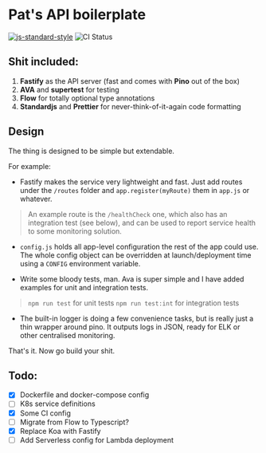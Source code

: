 # Pat's API boilerplate

[![js-standard-style](https://img.shields.io/badge/code%20style-standard-brightgreen.svg)](http://standardjs.com) ![CI Status](https://travis-ci.org/batjko/api-boilerplate.svg?branch=master 'CI Status')

## Shit included:

1. **Fastify** as the API server (fast and comes with **Pino** out of the box)
2. **AVA** and **supertest** for testing
3. **Flow** for totally optional type annotations
4. **Standardjs** and **Prettier** for never-think-of-it-again code formatting

## Design

The thing is designed to be simple but extendable.

For example:

- Fastify makes the service very lightweight and fast. Just add routes under the `/routes` folder and `app.register(myRoute)` them in `app.js` or whatever.

> An example route is the `/healthCheck` one, which also has an integration test (see below), and can be used to report service health to some monitoring solution.

- `config.js` holds all app-level configuration the rest of the app could use. The whole config object can be overridden at launch/deployment time using a `CONFIG` environment variable.

- Write some bloody tests, man. Ava is super simple and I have added examples for unit and integration tests.

> `npm run test` for unit tests
> `npm run test:int` for integration tests

- The built-in logger is doing a few convenience tasks, but is really just a thin wrapper around pino. It outputs logs in JSON, ready for ELK or other centralised monitoring.

That's it.
Now go build your shit.

## Todo:

- [x] Dockerfile and docker-compose config
- [ ] K8s service definitions
- [x] Some CI config
- [ ] Migrate from Flow to Typescript?
- [x] Replace Koa with Fastify
- [ ] Add Serverless config for Lambda deployment
